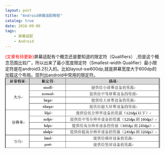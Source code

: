 ```yaml
---
layout: post
title: "Android屏幕适配教程"
catalog: true
date: 2016-09-06
tags:
    - 屏幕适配
    - Android
---
```

<font color="red">(文章有待更新)</font>屏幕适配有个概念还是要知道的限定符（Qualifiers）
,但是这个概念范围比较广，所以出来了最小宽度限定符（Smallest-width Qualifier）最小限定符是在android3.2引入的。比如layout-sw600dp,就是屏幕宽度大于600dp的加载这个布局。现列出android中常用的限定符。
![](/images/2016/0906androidqualifiers.jpg)
<!--more-->
